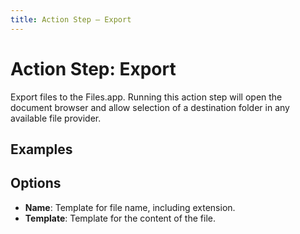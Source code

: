 ```yaml
---
title: Action Step – Export
---
```

# Action Step: Export

Export files to the Files.app. Running this action step will open the document browser and allow selection of a destination folder in any available file provider.

## Examples


## Options

- **Name**: Template for file name, including extension.
- **Template**: Template for the content of the file.
